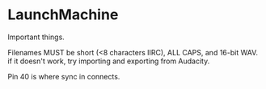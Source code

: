 # LaunchMachine

Important things. 

  Filenames MUST be short (<8 characters IIRC), ALL CAPS, and 16-bit WAV. if it doesn't work, try importing and exporting from Audacity. 
  
  Pin 40 is where sync in connects.
